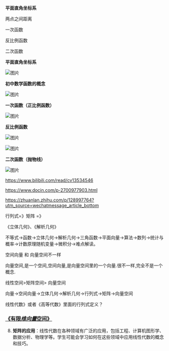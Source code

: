 **平面直角坐标系**

两点之间距离

一次函数

反比例函数

二次函数

**平面直角坐标系**

![图片](https://mmbiz.qpic.cn/sz_mmbiz_png/vkiaBPekX9S8A2yeic2PALNX9jjpDPziaynJerkPdGia1DIjnHGOlJZOxgiaoJsib9RAOdOyoAWEoh81tmKeicjbuvgPA/640?wx_fmt=png&wxfrom=5&wx_lazy=1&wx_co=1)

**初中数学函数的概念**

![图片](https://mmbiz.qpic.cn/sz_mmbiz_png/vkiaBPekX9S8A2yeic2PALNX9jjpDPziaynHRcFHwMBcG4nwQicuotPyZiaqANGgNNSprc56ylYrFoCWUJmV6ZSHNMw/640?wx_fmt=png&wxfrom=5&wx_lazy=1&wx_co=1)

**一次函数（正比例函数）**

![图片](https://mmbiz.qpic.cn/sz_mmbiz_png/vkiaBPekX9S8A2yeic2PALNX9jjpDPziaynKEt2KaQ7KXgg9EJXjiazLw7S0mZ4QpibaajnD4T1gJ2VBt7G4QRkJ1Yw/640?wx_fmt=png&wxfrom=5&wx_lazy=1&wx_co=1)

**反比例函数**

![图片](https://mmbiz.qpic.cn/sz_mmbiz_png/vkiaBPekX9S8A2yeic2PALNX9jjpDPziaynFYBpjHFqz1ND2PMb3Ih1q9s0v0Mqmqf2ezNdobxrj0cmn7p2H9eFuQ/640?wx_fmt=png&wxfrom=5&wx_lazy=1&wx_co=1)

![图片](https://mmbiz.qpic.cn/sz_mmbiz_png/vkiaBPekX9S8A2yeic2PALNX9jjpDPziayniaHIufqCnEofLmHa0SUiadkynU2yJOMHHZic2ibAmI1krwrSEftfYhV99w/640?wx_fmt=png&wxfrom=5&wx_lazy=1&wx_co=1)

**二次函数（抛物线）**

![图片](https://mmbiz.qpic.cn/sz_mmbiz_png/vkiaBPekX9S8A2yeic2PALNX9jjpDPziaynBiaQWmMgLUERtSjOjUicic3jMCrgH3ibnct3jNooG6dAjCOkoEJTPxF5jg/640?wx_fmt=png&wxfrom=5&wx_lazy=1&wx_co=1)

https://www.bilibili.com/read/cv13534546

https://www.docin.com/p-2700977903.html

https://zhuanlan.zhihu.com/p/128997764?utm_source=wechatmessage_article_bottom

行列式=》矩阵 =》

《立体几何》、《解析几何》

不等式→函数→立体几何→解析几何→三角函数→平面向量→算法→数列→统计与概率→计数原理随机变量→微积分→难点解读。

  空间向量 和 向量空间不一样

  向量空间,是一个空间,空间向量,是向量空间里的一个向量.很不一样,完全不是一个概念.

线性空间>矩阵空间>  向量空间

向量->空间向量->立体几何->解析几何->行列式->矩阵->向量空间

 线性代数》或者《高等代数》里面的行列式定义？

### [《有限*维向量*空间》](http://www.baidu.com/link?url=0gJrrkaWQciOZ3y4Nzya3Lw3mkDetHxMExLwbLFIsgmCXjU96vPLhcAudVcoRiKmIC80O8t9EnosDl7kCGYA3K)





8. **矩阵的应用**：线性代数在各种领域有广泛的应用，包括工程、计算机图形学、数据分析、物理学等。学生可能会学习如何在这些领域中应用线性代数的概念和技巧。
